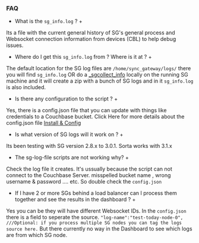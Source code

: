 ### FAQ







  + What is the `sg_info.log` ? +

  Its a file with the current general history of SG's general process and Websocket connection information from devices (CBL) to help debug issues.


  + Where do I get this `sg_info.log` from ? Where is it at ? +

  The default location for the SG log files are `/home/sync_gateway/logs/` there you will find `sg_info.log` OR do a [_sgcollect_info](https://docs.couchbase.com/sync-gateway/current/rest-api-admin.html#/Server/post__sgcollect_info) locally on the running SG machine and it will create a zip with a bunch of SG logs and in it `sg_info.log` is also included.

  + Is there any configuration to the script ? +

  Yes, there is a config.json file that you can update with things like credentials to a Couchbase bucket. Click Here for more details about the config.json file [Install & Config](/install)


  + Is what version of SG logs will it work on ? +

  Its been testing with SG version 2.8.x to 3.0.1. Sorta works with 3.1.x

  + The sg-log-file scripts are not working why? +

  Check the log file it creates. It's ussually because the script can not connect to the Couchbase Server. misspelled bucket name , wrong username & password .... etc. So double check the  `config.json`

  + If I have 2 or more SGs behind a load balancer can I process them together and see the results in the dashboard ? +

  Yes you can be they will have different Websocket IDs. In the `config.json` there is a field to seperate the source. `"log-name":"test-today-node-0",  ///Optional: if you process multiple SG nodes you can tag the logs source here.` But there currently no way in the Dashboard to see which logs are from which SG node.


